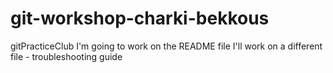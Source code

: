 # git-workshop-charki-bekkous
gitPracticeClub
I'm going to work on the README file
I'll work on a different file - troubleshooting guide
